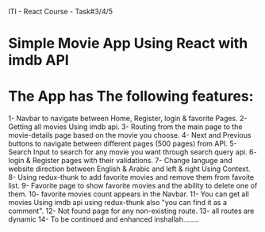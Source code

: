 ITI - React Course - Task#3/4/5

# Simple Movie App Using React with imdb API
# The App has The following features:
1- Navbar to navigate between Home, Register, login & favorite Pages.
2- Getting all movies Using imdb api.
3- Routing from the main page to the movie-details page based on the movie you choose.
4- Next and Previous buttons to navigate between different pages (500 pages) from API.
5- Search Input to search for any movie you want through search query api.
6- login & Register pages with their validations.
7- Change languge and website direction between English & Arabic and left & right Using Context.
8- Using redux-thunk to add favorite movies and remove them from favoite list.
9- Favorite page to show favorite movies and the ability to delete one of them.
10- favorite movies count appears in the Navbar.
11- You can get all movies Using imdb api using redux-thunk also "you can find it as a comment".
12- Not found page for any non-existing route.
13- all routes are dynamic
14- To be continued and enhanced inshallah........


